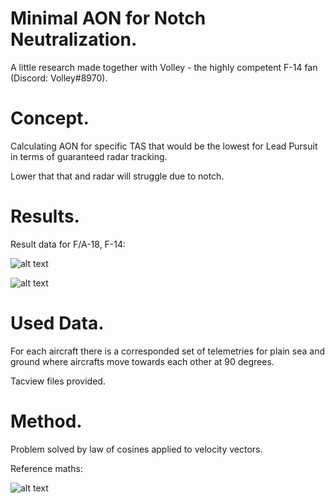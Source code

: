 # Minimal AON for Notch Neutralization.
A little research made together with Volley - the highly competent F-14 fan (Discord: Volley#8970).

# Concept.
Calculating AON for specific TAS that would be the lowest for Lead Pursuit in terms of guaranteed radar tracking.

Lower that that and radar will struggle due to notch.

# Results.
Result data for F/A-18, F-14:

![alt text](https://github.com/AKAD0/Edge_Tracking_Angle/blob/main/images/F18.png)

![alt text](https://github.com/AKAD0/Edge_Tracking_Angle/blob/main/images/F14.png)

# Used Data.
For each aircraft there is a corresponded set of telemetries for plain sea and ground where aircrafts move towards each other at 90 degrees.

Tacview files provided.

# Method.
Problem solved by law of cosines applied to velocity vectors.

Reference maths:

![alt text](https://github.com/AKAD0/Edge_Tracking_Angle/blob/main/images/math.png)
